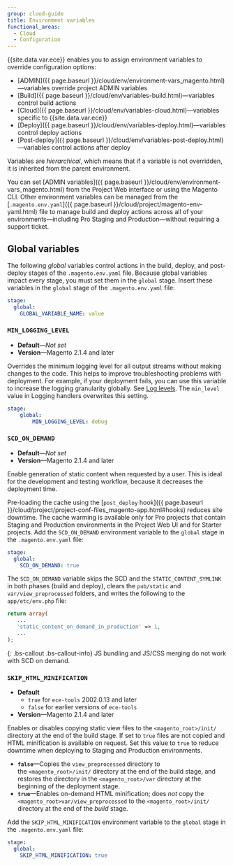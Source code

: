 ```yaml
---
group: cloud-guide
title: Environment variables
functional_areas:
  - Cloud
  - Configuration
---
```


{{site.data.var.ece}} enables you to assign environment variables to override configuration options:

-   [ADMIN]({{ page.baseurl }}/cloud/env/environment-vars_magento.html)—variables override project ADMIN variables
-   [Build]({{ page.baseurl }}/cloud/env/variables-build.html)—variables control build actions
-   [Cloud]({{ page.baseurl }}/cloud/env/variables-cloud.html)—variables specific to {{site.data.var.ece}}
-   [Deploy]({{ page.baseurl }}/cloud/env/variables-deploy.html)—variables control deploy actions
-   [Post-deploy]({{ page.baseurl }}/cloud/env/variables-post-deploy.html)—variables control actions after deploy

Variables are _hierarchical_, which means that if a variable is not overridden, it is inherited from the parent environment.

You can set [ADMIN variables]({{ page.baseurl }}/cloud/env/environment-vars_magento.html)
from the Project Web interface or using the Magento CLI. Other environment variables can be managed from the [`.magento.env.yaml`]({{ page.baseurl }}/cloud/project/magento-env-yaml.html) file to manage build and deploy actions across all of your environments—including Pro Staging and Production—without requiring a support ticket.

## Global variables

The following _global_ variables control actions in the build, deploy, and post-deploy stages of the `.magento.env.yaml` file. Because global variables impact every stage, you must set them in the `global` stage. Insert these variables in the `global` stage of the `.magento.env.yaml` file:

```yaml
stage:
  global:
    GLOBAL_VARIABLE_NAME: value
```

### `MIN_LOGGING_LEVEL`

-  **Default**—_Not set_
-  **Version**—Magento 2.1.4 and later

Overrides the minimum logging level for all output streams without making changes to the code. This helps to improve troubleshooting problems with deployment. For example, if your deployment fails, you can use this variable to increase the logging granularity globally. See [Log levels]({{page.baseurl}}/cloud/env/log-handlers.html#log-levels). The `min_level` value in Logging handlers overwrites this setting.

```yaml
stage:
    global:
        MIN_LOGGING_LEVEL: debug
```

### `SCD_ON_DEMAND`

-  **Default**—_Not set_
-  **Version**—Magento 2.1.4 and later

Enable generation of static content when requested by a user. This is ideal for the development and testing workflow, because it decreases the deployment time.

Pre-loading the cache using the [`post_deploy` hook]({{ page.baseurl }}/cloud/project/project-conf-files_magento-app.html#hooks) reduces site downtime. The cache warming is available only for Pro projects that contain Staging and Production environments in the Project Web UI and for Starter projects. Add the `SCD_ON_DEMAND` environment variable to the `global` stage in the `.magento.env.yaml` file:

```yaml
stage:
  global:
    SCD_ON_DEMAND: true
```

The `SCD_ON_DEMAND` variable skips the SCD and the `STATIC_CONTENT_SYMLINK` in both phases (build and deploy), clears the `pub/static` and `var/view_preprocessed` folders, and writes the following to the `app/etc/env.php` file:

```php
return array(
   ...
   'static_content_on_demand_in_production' => 1,
   ...
);
```

{: .bs-callout .bs-callout-info}
JS bundling and JS/CSS merging do not work with SCD on demand.

### `SKIP_HTML_MINIFICATION`

-  **Default**
   - `true` for `ece-tools` 2002.0.13 and later
   - `false` for earlier versions of `ece-tools`
-  **Version**—Magento 2.1.4 and later

Enables or disables copying static view files to the `<magento_root>/init/` directory at the end of the build stage. If set to `true` files are not copied and HTML minification is available on request. Set this value to `true` to reduce downtime when deploying to Staging and Production environments.

-   **`false`**—Copies the `view_preprocessed` directory to the `<magento_root>/init/` directory at the end of the build stage, and restores the directory in the `<magento_root>/var` directory at the beginning of the deployment stage.
-   **`true`**—Enables on-demand HTML minification; does *not* copy the `<magento_root>var/view_preprocessed` to the `<magento_root>/init/` directory at the end of the _build_ stage.

Add the `SKIP_HTML_MINIFICATION` environment variable to the `global` stage in the `.magento.env.yaml` file:

```yaml
stage:
  global:
    SKIP_HTML_MINIFICATION: true
```
